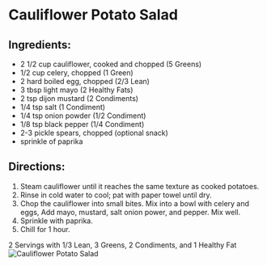 # Cauliflower Potato Salad

## Ingredients:
* 2 1/2 cup cauliflower, cooked and chopped (5 Greens)
* 1/2 cup celery, chopped (1 Green)
* 2 hard boiled egg, chopped (2/3 Lean)
* 3 tbsp light mayo (2 Healthy Fats)
* 2 tsp dijon mustard (2 Condiments)
* 1/4 tsp salt (1 Condiment)
* 1/4 tsp onion powder (1/2 Condiment)
* 1/8 tsp black pepper (1/4 Condiment)
* 2-3 pickle spears, chopped (optional snack)
* sprinkle of paprika

## Directions:
1. Steam cauliflower until it reaches the same texture as cooked potatoes. 
2. Rinse in cold water to cool; pat with paper towel until dry. 
3. Chop the cauliflower into small bites. Mix into a bowl with celery and eggs, Add mayo, mustard, salt onion power, and pepper. Mix well.
4. Sprinkle with paprika.
5. Chill for 1 hour.

2 Servings with 1/3 Lean, 3 Greens, 2 Condiments, and 1 Healthy Fat
![Cauliflower Potato Salad](images/Cauliflower%20Potato%20Salad.png)

